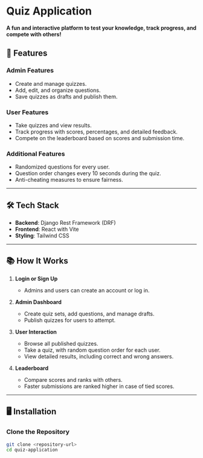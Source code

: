# Quiz Application  

**A fun and interactive platform to test your knowledge, track progress, and compete with others!**  

## 🚀 Features  

### Admin Features  
- Create and manage quizzes.  
- Add, edit, and organize questions.  
- Save quizzes as drafts and publish them.  

### User Features  
- Take quizzes and view results.  
- Track progress with scores, percentages, and detailed feedback.  
- Compete on the leaderboard based on scores and submission time.  

### Additional Features  
- Randomized questions for every user.  
- Question order changes every 10 seconds during the quiz.  
- Anti-cheating measures to ensure fairness.  

---

## 🛠️ Tech Stack  

- **Backend**: Django Rest Framework (DRF)  
- **Frontend**: React with Vite  
- **Styling**: Tailwind CSS  

---

## 📚 How It Works  

1. **Login or Sign Up**  
   - Admins and users can create an account or log in.  

2. **Admin Dashboard**  
   - Create quiz sets, add questions, and manage drafts.  
   - Publish quizzes for users to attempt.  

3. **User Interaction**  
   - Browse all published quizzes.  
   - Take a quiz, with random question order for each user.  
   - View detailed results, including correct and wrong answers.  

4. **Leaderboard**  
   - Compare scores and ranks with others.  
   - Faster submissions are ranked higher in case of tied scores.  

---

## 🖥️ Installation  

### Clone the Repository  
```bash  
git clone <repository-url>  
cd quiz-application  
